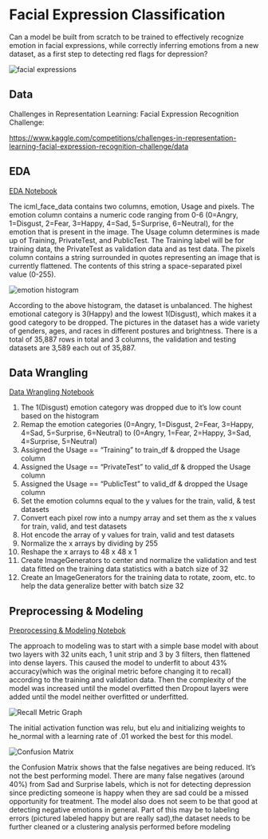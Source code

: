 
# Facial Expression Classification

Can a model be built from scratch to be trained to effectively recognize emotion in facial expressions, while correctly inferring emotions from a new dataset, as a first step to detecting red flags for depression?


![facial expressions](https://cdn.mos.cms.futurecdn.net/Cutap4Jv5YL3tRNLYxV98.jpg)


## Data 

Challenges in Representation Learning: Facial Expression Recognition Challenge:

https://www.kaggle.com/competitions/challenges-in-representation-learning-facial-expression-recognition-challenge/data 
## EDA

[EDA Notebook](https://github.com/freedom-780/facial_recognition/tree/main/2_EDA)

The icml_face_data contains two columns, emotion, Usage and pixels. The emotion column contains a numeric code ranging from 0-6 (0=Angry, 1=Disgust, 2=Fear, 3=Happy, 4=Sad, 5=Surprise, 6=Neutral), for the emotion that is present in the image. 
The Usage column determines is made up of Training, PrivateTest, and PublicTest. The Training label will be for training data, the PrivateTest as validation data and as test data. 
The pixels column contains a string surrounded in quotes representing an image that is currently flattened. The contents of this string a space-separated pixel value (0-255).

![emotion histogram](https://drive.google.com/file/d/1w3ZRKW-fqc8PA9HmkZ3J0-K_oWiQvneK/view?usp=sharing)

 According to the above histogram, the dataset is unbalanced. The highest emotional category is 3(Happy) and the lowest 1(Disgust), which makes it a good category to be dropped. 
The pictures in the dataset has a wide variety of genders, ages, and races in different postures and brightness.  There is a total of 35,887 rows in total and 3 columns, the validation and testing datasets are 3,589 each out of 35,887.

## Data Wrangling

[Data Wrangling Notebook](https://github.com/freedom-780/facial_recognition/blob/main/3_Data_Wrangling/facial_emotion_data_wrangling.ipynb)

1.	The 1(Disgust) emotion category was dropped due to it’s low count based on the histogram
2.	Remap the emotion categories (0=Angry, 1=Disgust, 2=Fear, 3=Happy, 4=Sad, 5=Surprise, 6=Neutral) to (0=Angry, 1=Fear, 2=Happy, 3=Sad, 4=Surprise, 5=Neutral)
3.	Assigned the Usage == “Training” to train_df & dropped the Usage column
4.	Assigned the Usage == “PrivateTest” to valid_df & dropped the Usage column
5.	Assigned the Usage == “PublicTest” to valid_df & dropped the Usage column
6.	Set the emotion columns equal to the y values for the train, valid, & test datasets
7.	Convert each pixel row into a numpy array and set them as the x values for train, valid, and test datasets
8.	Hot encode the array of y values for train, valid and test datasets
9.	Normalize the x arrays by dividing by 255
10.	Reshape the x arrays to 48 x 48 x 1 
11.	Create ImageGenerators to center and normalize the validation and test data fitted on the training data statistics with a batch size of 32
12.	Create an ImageGenerators for the training data to rotate, zoom, etc. to help the data generalize better with batch size 32

## Preprocessing & Modeling

[Preprocessing & Modeling Notebok](https://github.com/freedom-780/facial_recognition/blob/main/4_Preprocessing_Modeling/pre_processing_modeling.ipynb)

The approach to modeling was to start with a simple base model with about two layers with 32 units each, 1 unit strip and 3 by 3 filters, then flattened into dense layers. This caused the model to underfit to about 43% accuracy(which was the original metric before changing it to recall) according to the training and validation data. 
Then the complexity of the model was increased until the model overfitted then Dropout layers were added until the model neither overfitted or underfitted. 

![Recall Metric Graph](https://drive.google.com/file/d/18XoQvs2QNmjIdwx2nWAfrfhuFC-gJrgU/view?usp=sharing)

The initial activation function was relu, but elu and initializing weights to he_normal with a learning rate of .01 worked the best for this model. 

![Confusion Matrix](https://drive.google.com/file/d/1ByEiWV8xFmtgWsLzrUxVNoOK9dPepfJK/view?usp=sharing)
 
the Confusion Matrix shows that the false negatives are being reduced. It’s not the best performing model. There are many false negatives (around 40%) from Sad and Surprise labels, which is not for detecting depression since predicting someone is happy when they are sad could be a missed opportunity for treatment.  The model also does not seem to be that good at detecting negative emotions in general. Part of this may be to labeling errors (pictured labeled happy but are really sad),the dataset needs to be further cleaned or a clustering analysis performed before modeling

